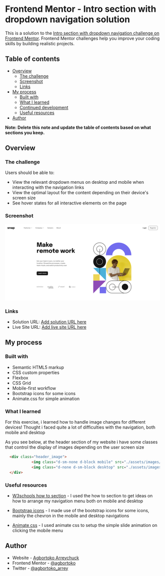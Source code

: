 # Frontend Mentor - Intro section with dropdown navigation solution

This is a solution to the [Intro section with dropdown navigation challenge on Frontend Mentor](https://www.frontendmentor.io/challenges/intro-section-with-dropdown-navigation-ryaPetHE5). Frontend Mentor challenges help you improve your coding skills by building realistic projects. 

## Table of contents

- [Overview](#overview)
  - [The challenge](#the-challenge)
  - [Screenshot](#screenshot)
  - [Links](#links)
- [My process](#my-process)
  - [Built with](#built-with)
  - [What I learned](#what-i-learned)
  - [Continued development](#continued-development)
  - [Useful resources](#useful-resources)
- [Author](#author)

**Note: Delete this note and update the table of contents based on what sections you keep.**

## Overview

### The challenge

Users should be able to:

- View the relevant dropdown menus on desktop and mobile when interacting with the navigation links
- View the optimal layout for the content depending on their device's screen size
- See hover states for all interactive elements on the page

### Screenshot

![](./screenshot.png)


### Links

- Solution URL: [Add solution URL here](https://your-solution-url.com)
- Live Site URL: [Add live site URL here](https://your-live-site-url.com)

## My process

### Built with

- Semantic HTML5 markup
- CSS custom properties
- Flexbox
- CSS Grid
- Mobile-first workflow
- Bootstrap icons for some icons
- Animate.css for simple animation


### What I learned

For this exercise, i learned how to handle image changes for different devices! Thought i faced quite a lot of 
difficulties with the navigation, both mobile and desktop

As you see below, at the header section of my website i have some classes that control the display of images depending on the user screen size

```html
  <div class="header_image">
            <img class="d-sm-none d-block mobile" src="./assets/images/image-hero-mobile.png">
            <img class="d-none d-sm-block desktop" src="./assets/images/image-hero-desktop.png">
  </div>
```

### Useful resources

- [W3schools how to section](https://www.w3schools.com/howto/default.asp) - I used the how to section to get ideas on how to arrange my navigation menu both on mobile and desktop

- [Bootstrap icons](https://icons.getbootstrap.com/) - I made use of the bootstrap icons for some icons, mainly the chevron in the mobile and desktop navigations

- [Animate css](https://animate.style/) - I used animate css to setup the simple slide animation on clicking the mobile menu


## Author

- Website - [Agbortoko Arreychuck](https://easythingz.net)
- Frontend Mentor - [@agbortoko](https://www.frontendmentor.io/profile/agbortoko)
- Twitter - [@agbortoko_arrey](https://www.twitter.com/agbortoko_arrey)

